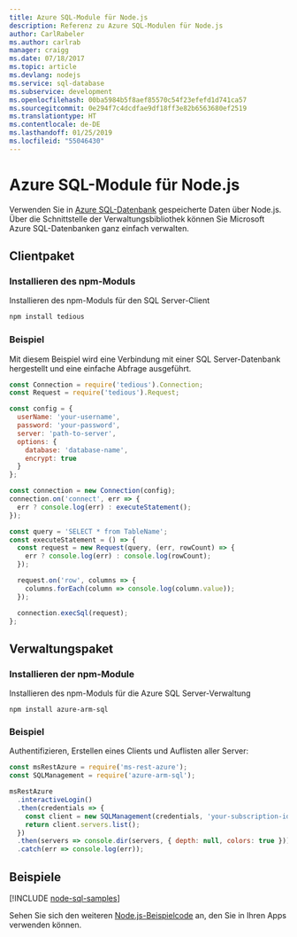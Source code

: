 ```yaml
---
title: Azure SQL-Module für Node.js
description: Referenz zu Azure SQL-Modulen für Node.js
author: CarlRabeler
ms.author: carlrab
manager: craigg
ms.date: 07/18/2017
ms.topic: article
ms.devlang: nodejs
ms.service: sql-database
ms.subservice: development
ms.openlocfilehash: 00ba5984b5f8aef85570c54f23efefd1d741ca57
ms.sourcegitcommit: 0e294f7c4dcdfae9df18ff3e82b6563680ef2519
ms.translationtype: HT
ms.contentlocale: de-DE
ms.lasthandoff: 01/25/2019
ms.locfileid: "55046430"
---
```

# <a name="azure-sql-modules-for-nodejs"></a>Azure SQL-Module für Node.js

Verwenden Sie in [Azure SQL-Datenbank](https://docs.microsoft.com/azure/sql-database/sql-database-technical-overview) gespeicherte Daten über Node.js.
Über die Schnittstelle der Verwaltungsbibliothek können Sie Microsoft Azure SQL-Datenbanken ganz einfach verwalten.

## <a name="client-package"></a>Clientpaket

### <a name="install-the-npm-module"></a>Installieren des npm-Moduls

Installieren des npm-Moduls für den SQL Server-Client

```bash
npm install tedious
```

### <a name="example"></a>Beispiel

Mit diesem Beispiel wird eine Verbindung mit einer SQL Server-Datenbank hergestellt und eine einfache Abfrage ausgeführt.

```javascript
const Connection = require('tedious').Connection;
const Request = require('tedious').Request;

const config = {
  userName: 'your-username',
  password: 'your-password',
  server: 'path-to-server',
  options: {
    database: 'database-name',
    encrypt: true
  }
};

const connection = new Connection(config);
connection.on('connect', err => {
  err ? console.log(err) : executeStatement();
});

const query = 'SELECT * from TableName';
const executeStatement = () => {
  const request = new Request(query, (err, rowCount) => {
    err ? console.log(err) : console.log(rowCount);
  });

  request.on('row', columns => {
    columns.forEach(column => console.log(column.value));
  });

  connection.execSql(request);
};
```

## <a name="management-package"></a>Verwaltungspaket

### <a name="install-npm-modules"></a>Installieren der npm-Module

Installieren des npm-Moduls für die Azure SQL Server-Verwaltung

```
npm install azure-arm-sql
```   

### <a name="example"></a>Beispiel

Authentifizieren, Erstellen eines Clients und Auflisten aller Server:

```javascript
const msRestAzure = require('ms-rest-azure');
const SQLManagement = require('azure-arm-sql');

msRestAzure
  .interactiveLogin()
  .then(credentials => {
    const client = new SQLManagement(credentials, 'your-subscription-id');
    return client.servers.list();
  })
  .then(servers => console.dir(servers, { depth: null, colors: true }))
  .catch(err => console.log(err));
```

## <a name="samples"></a>Beispiele

[!INCLUDE [node-sql-samples](../docs-ref-conceptual/includes/sql-samples.md)]

Sehen Sie sich den weiteren [Node.js-Beispielcode](https://azure.microsoft.com/resources/samples/?platform=nodejs) an, den Sie in Ihren Apps verwenden können.
